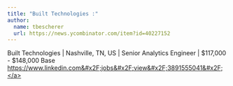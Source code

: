 ```yaml
---
title: "Built Technologies :"
author:
  name: tbescherer
  url: https://news.ycombinator.com/item?id=40227152
---
```

Built Technologies | Nashville, TN, US | Senior Analytics Engineer | $117,000 - $148,000 Base
<a href="https:&#x2F;&#x2F;www.linkedin.com&#x2F;jobs&#x2F;view&#x2F;3891555041&#x2F;" rel="nofollow">https:&#x2F;&#x2F;www.linkedin.com&#x2F;jobs&#x2F;view&#x2F;3891555041&#x2F;</a>
